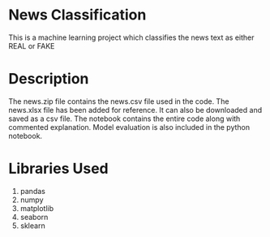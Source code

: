 # News Classification
This is a machine learning project which classifies the news text as either REAL or FAKE

# Description
The news.zip file contains the news.csv file used in the code. The news.xlsx file has been added for reference. It can also be downloaded and saved as a csv file. The notebook contains the entire code along with commented explanation. Model evaluation is also included in the python notebook. 

# Libraries Used
1. pandas
2. numpy
3. matplotlib
4. seaborn
5. sklearn
